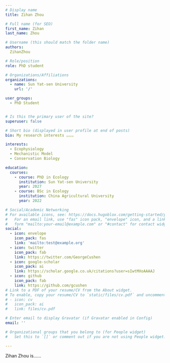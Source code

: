 ```yaml
---
# Display name
title: Zihan Zhou

# Full name (for SEO)
first_name: Zihan
last_name: Zhou

# Username (this should match the folder name)
authors:
  ZihanZhou

# Role/position
role: PhD student

# Organizations/Affiliations
organizations:
  - name: Sun Yat-sen University
    url: '/'

user_groups:
  - PhD Student


# Is this the primary user of the site?
superuser: false

# Short bio (displayed in user profile at end of posts)
bio: My research interests 。。。。

interests:
  - Ecophysiology
  - Mechanistic Model
  - Conservation Biology

education:
  courses:
    - course: PhD in Ecology
      institution: Sun Yat-sen University
      year: 2027
    - course: BSc in Ecology
      institution: China Agricultural University
      year: 2022

# Social/Academic Networking
# For available icons, see: https://docs.hugoblox.com/getting-started/page-builder/#icons
#   For an email link, use "fas" icon pack, "envelope" icon, and a link in the
#   form "mailto:your-email@example.com" or "#contact" for contact widget.
social:
  - icon: envelope
    icon_pack: fas
    link: 'mailto:test@example.org'
  - icon: twitter
    icon_pack: fab
    link: https://twitter.com/GeorgeCushen
  - icon: google-scholar
    icon_pack: ai
    link: https://scholar.google.co.uk/citations?user=sIwtMXoAAAAJ
  - icon: github
    icon_pack: fab
    link: https://github.com/gcushen
# Link to a PDF of your resume/CV from the About widget.
# To enable, copy your resume/CV to `static/files/cv.pdf` and uncomment the lines below.
# - icon: cv
#   icon_pack: ai
#   link: files/cv.pdf

# Enter email to display Gravatar (if Gravatar enabled in Config)
email: ''

# Organizational groups that you belong to (for People widget)
#   Set this to `[]` or comment out if you are not using People widget.

---
```


Zihan Zhou is......
